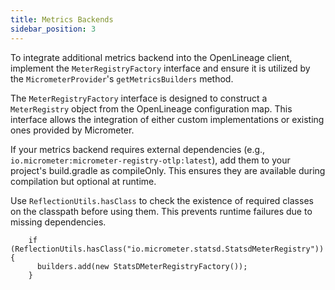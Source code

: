 ```yaml
---
title: Metrics Backends
sidebar_position: 3
---
```


To integrate additional metrics backend into the OpenLineage client, implement the `MeterRegistryFactory` interface and ensure it is utilized by the `MicrometerProvider`'s `getMetricsBuilders` method.

The `MeterRegistryFactory` interface is designed to construct a `MeterRegistry` object from the OpenLineage configuration map. This interface allows the integration of either custom implementations or existing ones provided by Micrometer.

If your metrics backend requires external dependencies (e.g., `io.micrometer:micrometer-registry-otlp:latest`), add them to your project's build.gradle as compileOnly. This ensures they are available during compilation but optional at runtime.

Use `ReflectionUtils.hasClass` to check the existence of required classes on the classpath before using them. This prevents runtime failures due to missing dependencies.

```
    if (ReflectionUtils.hasClass("io.micrometer.statsd.StatsdMeterRegistry")) {
      builders.add(new StatsDMeterRegistryFactory());
    }
```